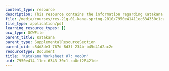 ```yaml
---
content_type: resource
description: This resource contains the information regarding Katakana.
file: /media/courses/res-21g-01-kana-spring-2010/7950e41411ec634330c1ca8cf28421de_MITRES_21G_01S10_k7.pdf
file_type: application/pdf
learning_resource_types: []
ocw_type: OCWFile
parent_title: Katakana
parent_type: SupplementalResourceSection
parent_uid: c84d8de3-767d-8d3f-234b-b45d41d2ac2e
resourcetype: Document
title: 'Katakana Worksheet #7: yooOn'
uid: 7950e414-11ec-6343-30c1-ca8cf28421de
---
```

